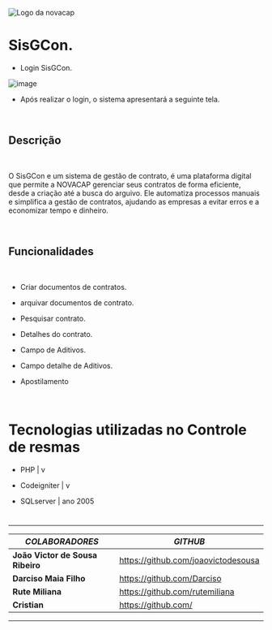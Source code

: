 ![Logo da novacap](https://assets.infra.grancursosonline.com.br/projeto/novacap-companhia-urbanizadora-da-nova-capital-do-brasil.png)


# SisGCon.

* Login SisGCon.

![image](https://user-images.githubusercontent.com/107226493/229829719-c083836c-af7d-42bd-9314-0382dafaeb7f.png)

* Após realizar o login, o sistema apresentará a seguinte tela.

<br>

## Descrição

<br>

O SisGCon e um sistema de gestão de contrato, é uma plataforma digital que permite a NOVACAP gerenciar seus contratos de forma eficiente, desde a criação até a busca do arguivo. Ele automatiza processos manuais e simplifica a gestão de contratos, ajudando as empresas a evitar erros e a economizar tempo e dinheiro.

<br>

## Funcionalidades
 
<br>

*  Criar documentos de contratos.

* arquivar documentos de contrato.

* Pesquisar contrato.

* Detalhes do contrato.

* Campo de Aditivos.

* Campo detalhe de Aditivos.

* Apostilamento 

<br>

# Tecnologias utilizadas no Controle de resmas

* PHP | v

* Codeigniter | v

* SQLserver | ano 2005

#

---------------------------------------------------------------

_**COLABORADORES**_ | _**GITHUB**_
-------------- | ----------------
**João Victor de Sousa Ribeiro** | https://github.com/joaovictodesousa
**Darciso Maia Filho** | https://github.com/Darciso
**Rute Miliana** | https://github.com/rutemiliana
**Cristian**  | https://github.com/

---------------------------------------------------------------

